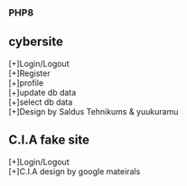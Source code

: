### PHP8 

## cybersite
[+]Login/Logout <br />
[+]Register <br />
[+]profile <br />
[+]update db data <br />
[+]select db data <br />
[+]Design by Saldus Tehnikums & yuukuramu
<br />

## C.I.A fake site
[+]Login/Logout <br />
[+]C.I.A design by google mateirals
<br />